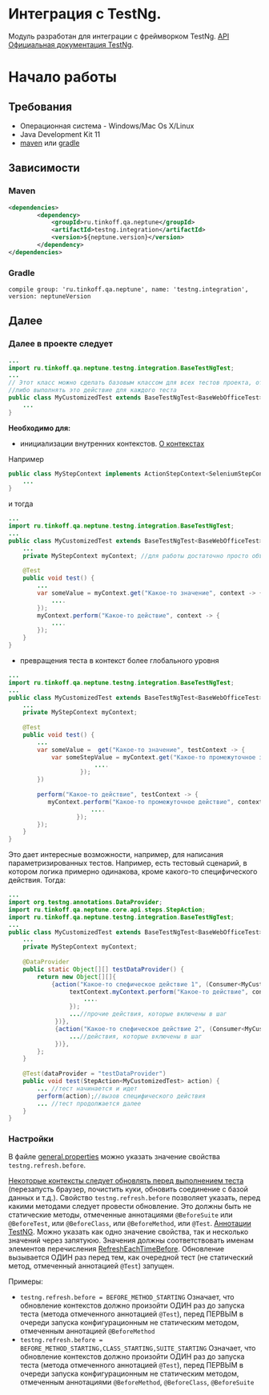 # Интеграция с TestNg.

Модуль разработан для интеграции с фреймворком TestNg. [API](https://tinkoffcreditsystems.github.io/neptune/testng.integration/) 
[Официальная документация TestNg](https://testng.org/doc/index.html).

# Начало работы

## Требования
 
 - Операционная система - Windows/Mac Os X/Linux
 - Java Development Kit 11
 - [maven](https://maven.apache.org/) или [gradle](https://gradle.org/)
 
## Зависимости

### Maven

```xml
<dependencies>
        <dependency>
            <groupId>ru.tinkoff.qa.neptune</groupId>
            <artifactId>testng.integration</artifactId>
            <version>${neptune.version}</version>
        </dependency>
</dependencies>

``` 

### Gradle

`compile group: 'ru.tinkoff.qa.neptune', name: 'testng.integration', version: neptuneVersion`

## Далее

### Далее в проекте следует 

```java
...
import ru.tinkoff.qa.neptune.testng.integration.BaseTestNgTest;
...
// Этот класс можно сделать базовым классом для всех тестов проекта, от которого можно наследоваться
//либо выполнять это действие для каждого теста
public class MyCustomizedTest extends BaseTestNgTest<BaseWebOfficeTest> {
    ...
}
```

**Необходимо для:** 

- инициализации внутренних контекстов. [О контекстах](/doc/rus/core/Context.md) 

Например

```java
public class MyStepContext implements ActionStepContext<SeleniumStepContext>, GetStepContext<SeleniumStepContext> {
    ...
}
```

и тогда

```java
...
import ru.tinkoff.qa.neptune.testng.integration.BaseTestNgTest;
...
public class MyCustomizedTest extends BaseTestNgTest<BaseWebOfficeTest> {
    ...
    private MyStepContext myContext; //для работы достаточно просто объявить поле
    
    @Test
    public void test() {
        ...
        var someValue = myContext.get("Какое-то значение", context -> {
            ....
        });
        myContext.perform("Какое-то действие", context -> {
            ....
        });
    }
}
```

- превращения теста в контекст более глобального уровня

```java
...
import ru.tinkoff.qa.neptune.testng.integration.BaseTestNgTest;
...
public class MyCustomizedTest extends BaseTestNgTest<BaseWebOfficeTest> {
    ...
    private MyStepContext myContext;
    
    @Test
    public void test() {
        ...
        var someValue =  get("Какое-то значение", testContext -> {
            var someStepValue = myContext.get("Какое-то промежуточное значение", context -> {
                        ....
                    });
        })
        
        perform("Какое-то действие", testContext -> {
           myContext.perform("Какое-то промежуточное действие", context -> {
                       ....
                   }); 
        });
    }
}
```

Это дает интересные возможности, например, для написания параметризированных тестов. Например, есть тестовый сценарий, в котором логика примерно одинакова, кроме какого-то специфического действия. Тогда:

```java
...
import org.testng.annotations.DataProvider;
import ru.tinkoff.qa.neptune.core.api.steps.StepAction;
import ru.tinkoff.qa.neptune.testng.integration.BaseTestNgTest;
...
public class MyCustomizedTest extends BaseTestNgTest<BaseWebOfficeTest> {
    ...
    private MyStepContext myContext;
    
    @DataProvider
    public static Object[][] testDataProvider() {
        return new Object[][]{
            {action("Какое-то спефическое действие 1", (Consumer<MyCustomizedTest>) textContext -> {
                 textContext.myContext.perform("Какое-то действие", context -> {
                     ....
                 });
                 ...//прочие действия, которые включены в шаг
             })},
             {action("Какое-то спефическое действие 2", (Consumer<MyCustomizedTest>) textContext -> {
                 ...//действия, которые включены в шаг
             })},                    
        };
    }
    
    @Test(dataProvider = "testDataProvider")
    public void test(StepAction<MyCustomizedTest> action) {
        ... //тест начинается и идет
        perform(action);//вызов специфического действия
        ... //тест продолжается далее
    }
}
```

### Настройки 

В файле [general.properties](/doc/rus/core/Properties.md) можно указать значение свойства `testng.refresh.before`. 

[Некоторые контексты следует обновлять перед выполнением теста](/doc/rus/core/Context.md#Обновление-контекста) (перезапусть браузер, почистить куки, обновить соединение с базой данных и т.д.). 
Свойство `testng.refresh.before` позволяет указать, перед какими методами следует провести обновление. Это должны быть не статические методы, отмеченные аннотациями `@BeforeSuite` или `@BeforeTest`, или `@BeforeClass`, или `@BeforeMethod`, или `@Test`. [Аннотации TestNG](http://testng.org/doc/documentation-main.html#annotations).
Можно указать как одно значение свойства, так и несколько значений через запятуюю. Значения должны соответствовать именам элементов перечисления [RefreshEachTimeBefore](https://tinkoffcreditsystems.github.io/neptune/testng.integration/ru/tinkoff/qa/neptune/testng/integration/properties/RefreshEachTimeBefore.html). 
Обновление вызывается ОДИН раз перед тем, как очередной тест (не статический метод, отмеченный аннотацией `@Test`) запущен.

Примеры: 
- `testng.refresh.before = BEFORE_METHOD_STARTING` Означает, что обновление контекстов должно произойти ОДИН раз до запуска теста (метода отмеченного аннотацией `@Test`), перед ПЕРВЫМ в очереди запуска конфигурационным не статическим методом, отмеченным аннотацией `@BeforeMethod`
- `testng.refresh.before = BEFORE_METHOD_STARTING,CLASS_STARTING,SUITE_STARTING` Означает, что обновление контекстов должно произойти ОДИН раз до запуска теста (метода отмеченного аннотацией `@Test`), перед ПЕРВЫМ в очереди запуска конфигурационным не статическим методом, отмеченным аннотациями `@BeforeMethod`, `@BeforeClass`, `@BeforeSuite`





